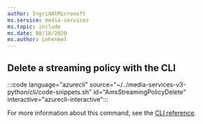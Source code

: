 ```yaml
---
author: IngridAtMicrosoft
ms.service: media-services 
ms.topic: include
ms.date: 08/18/2020
ms.author: inhenkel
---
```


## Delete a streaming policy with the CLI

:::code language="azurecli" source="~/../media-services-v3-python/cli/code-snippets.sh" id="AmsStreamingPolicyDelete" interactive="azurecli-interactive":::

For more information about this command, see the [CLI reference](/cli/azure/ams/streaming-policy?view=azure-cli-latest#az-ams-streaming-policy-delete).
